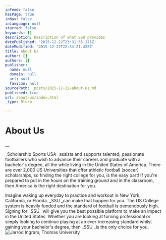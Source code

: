 ```yaml
---
inFeed: false
hasPage: true
inNav: false
inLanguage: null
starred: false
keywords: []
description: Description of what SSU provides
datePublished: '2015-12-22T23:31:35.171Z'
dateModified: '2015-12-22T22:54:21.428Z'
title: About Us
author: []
authors: []
publisher:
  name: null
  domain: null
  url: null
  favicon: null
sourcePath: _posts/2015-12-22-about-us.md
published: true
url: about-us/index.html
_type: Blurb

---
```

# About Us

__

_Scholarship Sports USA _assists and supports
talented, passionate footballers who wish to advance their careers and graduate
with a bachelor's degree, all the while living in the United States of America.
There are over 2,000 US Universities that offer athletic football (soccer) scholarships,
so finding the right college for you, is the easy part! If you're prepared to
put in the hours on the training ground and in the classroom, then America is
the right destination for you.

Imagine
waking up everyday to practice and workout in New York, California, or Florida. _SSU _can make that happen for you. The US College system is heavily
funded and the standard of football is tremendously high. Signing for _SSU _will give you the best possible
platform to make an impact in the United States. Whether you are looking at
turning professional or simply looking to continue playing at an
ever-increasing standard whilst gaining your bachelor's degree, then _SSU _is the only choice for you.
![Jarrod Ingram, Thomas University](https://the-grid-user-content.s3-us-west-2.amazonaws.com/88651e9d-cee8-4f61-9943-c8be234ea3e1.png)